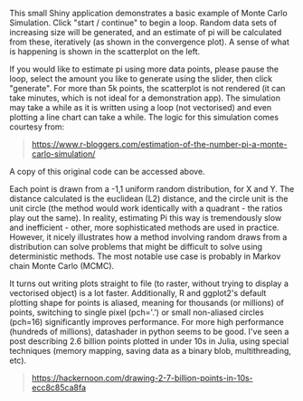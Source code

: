 This small Shiny application demonstrates a basic example of Monte Carlo Simulation. Click "start / continue" to begin a loop. Random data sets of increasing size will be generated, and an estimate of pi will be calculated from these, iteratively (as shown in the convergence plot). A sense of what is happening is shown in the scatterplot on the left. 

If you would like to estimate pi using more data points, please pause the loop, select the amount you like to generate using the slider, then click "generate". For more than 5k points, the scatterplot is not rendered (it can take minutes, which is not ideal for a demonstration app). The simulation may take a while as it is written using a loop (not vectorised) and even plotting a line chart can take a while. The logic for this simulation comes courtesy from:

> https://www.r-bloggers.com/estimation-of-the-number-pi-a-monte-carlo-simulation/

A copy of this original code can be accessed above.

Each point is drawn from a -1,1 uniform random distribution, for X and Y. The distance calculated is the euclidean (L2) distance, and the circle unit is the unit circle (the method would work identically with a quadrant - the ratios play out the same). In reality, estimating Pi this way is tremendously slow and inefficient - other, more sophisticated methods are used in practice. However, it nicely illustrates how a method involving random draws from a distribution can solve problems that might be difficult to solve using deterministic methods. The most notable use case is probably in Markov chain Monte Carlo (MCMC).

It turns out writing plots straight to file (to raster, without trying to display a vectorised object) is a lot faster. Additionally, R and ggplot2's default plotting shape for points is aliased, meaning for thousands (or millions) of points, switching to single pixel (pch='.') or small non-aliased circles (pch=16) significantly improves performance. For more high performance (hundreds of millions), datashader in python seems to be good. I've seen a post describing 2.6 billion points plotted in under 10s in Julia, using special techniques (memory mapping, saving data as a binary blob, multithreading, etc).

>https://hackernoon.com/drawing-2-7-billion-points-in-10s-ecc8c85ca8fa